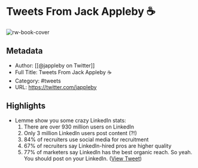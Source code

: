 # Tweets From Jack Appleby ☕️

![rw-book-cover](https://pbs.twimg.com/profile_images/1664270968662130694/PUSi89aW.jpg)

## Metadata
- Author: [[@jappleby on Twitter]]
- Full Title: Tweets From Jack Appleby ☕️
- Category: #tweets
- URL: https://twitter.com/jappleby

## Highlights
- Lemme show you some crazy LinkedIn stats:
  1. There are over 930 million users on LinkedIn
  2. Only 3 million LinkedIn users post content (?!)
  3. 84% of recruiters use social media for recruitment
  4. 67% of recruiters say LinkedIn-hired pros are higher quality
  5. 77% of marketers say LinkedIn has the best organic reach.
  So yeah. You should post on your LinkedIn. ([View Tweet](https://twitter.com/jappleby/status/1717560019082784891))
